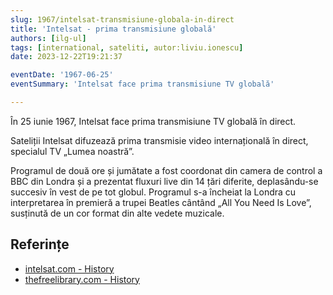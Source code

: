 ```yaml
---
slug: 1967/intelsat-transmisiune-globala-in-direct
title: 'Intelsat - prima transmisiune globală'
authors: [ilg-ul]
tags: [international, sateliti, autor:liviu.ionescu]
date: 2023-12-22T19:21:37

eventDate: '1967-06-25'
eventSummary: 'Intelsat face prima transmisiune TV globală'

---
```


În 25 iunie 1967, Intelsat face prima transmisiune TV globală în direct.

<!-- truncate -->

Sateliții Intelsat difuzează prima transmisie video internațională în
direct, specialul TV „Lumea noastră”.

Programul de două ore și jumătate a fost coordonat din camera de control
a BBC din Londra și a prezentat fluxuri live din 14 țări diferite,
deplasându-se succesiv în vest de pe tot globul. Programul s-a încheiat
la Londra cu interpretarea în premieră a trupei Beatles cântând
„All You Need Is Love”, susținută de un cor format din alte vedete muzicale.

## Referințe

- [intelsat.com - History](https://www.intelsat.com/intelsat-history/)
- [thefreelibrary.com - History](https://www.thefreelibrary.com/50+years+on+from+the+first+live+international+video+broadcast.-a0516475806)
